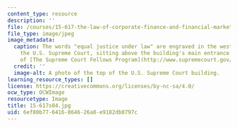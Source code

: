 ```yaml
---
content_type: resource
description: ''
file: /courses/15-617-the-law-of-corporate-finance-and-financial-markets-spring-2004/6ef80b776416864626a8e9182db8797c_15-617s04.jpg
file_type: image/jpeg
image_metadata:
  caption: The words "equal justice under law" are engraved in the west pediment of
    the U.S. Supreme Court, sitting above the building's main entrance. (Image courtesy
    of [The Supreme Court Fellows Program](http://www.supremecourt.gov/fellows/default.aspx).)
  credit: ''
  image-alt: A photo of the top of the U.S. Supreme Court building.
learning_resource_types: []
license: https://creativecommons.org/licenses/by-nc-sa/4.0/
ocw_type: OCWImage
resourcetype: Image
title: 15-617s04.jpg
uid: 6ef80b77-6416-8646-26a8-e9182db8797c
---
```

